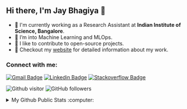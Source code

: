 ## Hi there, I'm Jay Bhagiya 👋

- 🔭 I'm currently working as a Research Assistant at **Indian Institute of Science, Bangalore**.
- 🌱 I’m into Machine Learning and MLOps.
- 👯 I like to contribute to open-source projects.
- 🥅 Checkout my [website](https://jaybhagiya.github.io/) for detailed information about my work.

### Connect with me:
[![Gmail Badge](https://img.shields.io/badge/-jaybhagiya%40outlook.com-white?style=flat&logo=microsoftoutlook&logoColor=blue)](mailto:jaybhagiya@outlook.com "Connect via Email")
[![Linkedin Badge](https://img.shields.io/badge/-jay--bhagiya-blue?style=flat&logo=Linkedin&logoColor=white)](https://www.linkedin.com/in/jay-bhagiya-7b2922176/ "Connect on LinkedIn")
[![Stackoverflow Badge](https://img.shields.io/badge/-jaybhagiya-orange?style=flat&logo=Stackoverflow&logoColor=white)](https://stackoverflow.com/users/18001058/jay-b "Ask Questions")

[website]: https://jaybhagiya.github.io/
[linkedin]: https://www.linkedin.com/in/jay-bhagiya-7b2922176/
[instagram]: https://instagram.com/jay.bhagiya
[mail]: mailto:jaybhagiya@outlook.com

![Github visitor](https://visitor-badge.laobi.icu/badge?page_id=jayBhgaiya.jayBhgaiya)   ![GitHub followers](https://img.shields.io/github/followers/jayBhagiya?label=Follow&style=social)

<details>
  <summary>My Github Public Stats :computer:</summary>
  
  <br>
  
  ![Top Langs](https://github-readme-stats.vercel.app/api?username=jayBhagiya&show_icons=true&theme=dark)

  [![Top Langs](https://github-readme-stats.vercel.app/api/top-langs/?username=jayBhagiya)](https://github.com/jayBhagiya/github-readme-stats)
  
</details>
